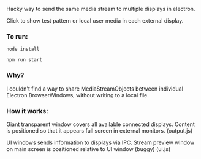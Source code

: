 Hacky way to send the same media stream to multiple displays in electron.

Click to show test pattern or local user media in each external display.

### To run:
```node install```

```npm run start```

### Why?
I couldn't find a way to share MediaStreamObjects between individual Electron BrowserWindows, without writing to a local file.


### How it works:
Giant transparent window covers all available connected displays. Content is positioned so that it appears full screen in external monitors. 
(output.js)

UI windows sends information to displays via IPC. Stream preview window on main screen is positioned relative to UI window (buggy)
(ui.js)


